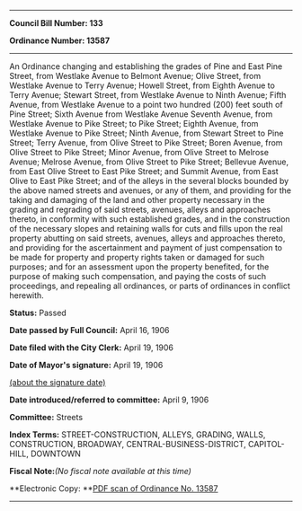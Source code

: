 

********

**Council Bill Number: 133**
   
**Ordinance Number: 13587**
********

 An Ordinance changing and establishing the grades of Pine and East Pine Street, from Westlake Avenue to Belmont Avenue; Olive Street, from Westlake Avenue to Terry Avenue; Howell Street, from Eighth Avenue to Terry Avenue; Stewart Street, from Westlake Avenue to Ninth Avenue; Fifth Avenue, from Westlake Avenue to a point two hundred (200) feet south of Pine Street; Sixth Avenue from Westlake Avenue Seventh Avenue, from Westlake Avenue to Pike Street; to Pike Street; Eighth Avenue, from Westlake Avenue to Pike Street; Ninth Avenue, from Stewart Street to Pine Street; Terry Avenue, from Olive Street to Pike Street; Boren Avenue, from Olive Street to Pike Street; Minor Avenue, from Olive Street to Melrose Avenue; Melrose Avenue, from Olive Street to Pike Street; Bellevue Avenue, from East Olive Street to East Pike Street; and Summit Avenue, from East Olive to East Pike Street; and of the alleys in the several blocks bounded by the above named streets and avenues, or any of them, and providing for the taking and damaging of the land and other property necessary in the grading and regrading of said streets, avenues, alleys and approaches thereto, in conformity with such established grades, and in the construction of the necessary slopes and retaining walls for cuts and fills upon the real property abutting on said streets, avenues, alleys and approaches thereto, and providing for the ascertainment and payment of just compensation to be made for property and property rights taken or damaged for such purposes; and for an assessment upon the property benefited, for the purpose of making such compensation, and paying the costs of such proceedings, and repealing all ordinances, or parts of ordinances in conflict herewith.

**Status:** Passed
   
**Date passed by Full Council:** April 16, 1906
   
**Date filed with the City Clerk:** April 19, 1906
   
**Date of Mayor's signature:** April 19, 1906
   
[(about the signature date)](/~public/approvaldate.htm)
   
   
   
**Date introduced/referred to committee:** April 9, 1906
   
**Committee:** Streets
   
   
**Index Terms:** STREET-CONSTRUCTION, ALLEYS, GRADING, WALLS, CONSTRUCTION, BROADWAY, CENTRAL-BUSINESS-DISTRICT, CAPITOL-HILL, DOWNTOWN

**Fiscal Note:**_(No fiscal note available at this time)_

**Electronic Copy: **[PDF scan of Ordinance No. 13587](/~archives/Ordinances/Ord_13587.pdf)

********

